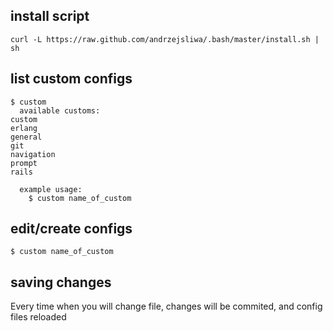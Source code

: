 ## install script

    curl -L https://raw.github.com/andrzejsliwa/.bash/master/install.sh | sh

## list custom configs

    $ custom
      available customs:
	custom
	erlang
	general
	git
	navigation
	prompt
	rails

      example usage:
        $ custom name_of_custom

## edit/create configs

    $ custom name_of_custom

## saving changes

Every time when you will change file, changes will be commited, and config files reloaded
